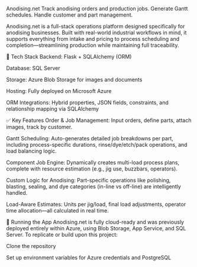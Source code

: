 Anodising.net
Track anodising orders and production jobs.
Generate Gantt schedules.
Handle customer and part management.

Anodising.net is a full-stack operations platform designed specifically for anodising businesses. Built with real-world industrial workflows in mind, it supports everything from intake and pricing to process scheduling and completion—streamlining production while maintaining full traceability.

🔧 Tech Stack
Backend: Flask + SQLAlchemy (ORM)

Database: SQL Server

Storage: Azure Blob Storage for images and documents

Hosting: Fully deployed on Microsoft Azure

ORM Integrations: Hybrid properties, JSON fields, constraints, and relationship mapping via SQLAlchemy

✅ Key Features
Order & Job Management:
Input orders, define parts, attach images, track by customer.

Gantt Scheduling:
Auto-generates detailed job breakdowns per part, including process-specific durations, rinse/dye/etch/pack operations, and load balancing logic.

Component Job Engine:
Dynamically creates multi-load process plans, complete with resource estimation (e.g., jig use, buzzbars, operators).

Custom Logic for Anodising:
Part-specific operations like polishing, blasting, sealing, and dye categories (in-line vs off-line) are intelligently handled.

Load-Aware Estimates:
Units per jig/load, final load adjustments, operator time allocation—all calculated in real time.

🚀 Running the App
Anodising.net is fully cloud-ready and was previously deployed entirely within Azure, using Blob Storage, App Service, and SQL Server.
To replicate or build upon this project:

Clone the repository

Set up environment variables for Azure credentials and PostgreSQL
